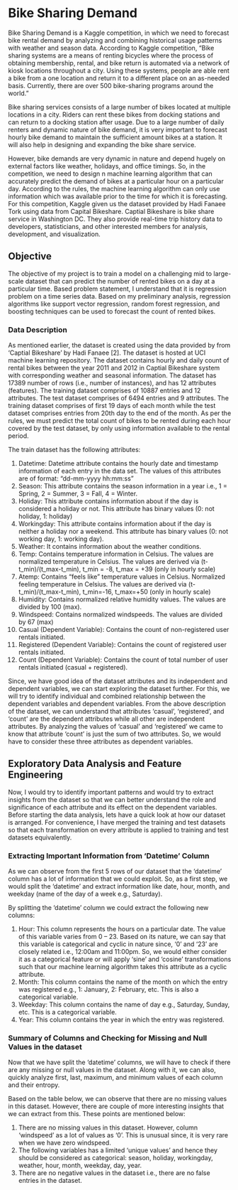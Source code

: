 # Bike Sharing Demand

Bike Sharing Demand is a Kaggle competition, in which we need to forecast bike rental demand by analyzing and combining historical usage patterns with weather and season data. According to Kaggle competition, “Bike sharing systems are a means of renting bicycles where the process of obtaining membership, rental, and bike return is automated via a network of kiosk locations throughout a city. Using these systems, people are able rent a bike from a one location and return it to a different place on an as-needed basis. Currently, there are over 500 bike-sharing programs around the world.”

Bike sharing services consists of a large number of bikes located at multiple locations in a city. Riders can rent these bikes from docking stations and can return to a docking station after usage. Due to a large number of daily renters and dynamic nature of bike demand, it is very important to forecast hourly bike demand to maintain the sufficient amount bikes at a station. It will also help in designing and expanding the bike share service.

However, bike demands are very dynamic in nature and depend hugely on external factors like weather, holidays, and office timings. So, in the competition, we need to design n machine learning algorithm that can accurately predict the demand of bikes at a particular hour on a particular day. According to the rules, the machine learning algorithm can only use information which was available prior to the time for which it is forecasting. For this competition, Kaggle given us the dataset provided by Hadi Fanaee Tork using data from Capital Bikeshare. Captial Bikeshare is bike share service in Washington DC. They also provide real-time trip history data to developers, statisticians, and other interested members for analysis, development, and visualization.


## Objective

The objective of my project is to train a model on a challenging mid to large-scale dataset that can predict the number of rented bikes on a day at a particular time. Based problem statement, I understand that it is regression problem on a time series data. Based on my preliminary analysis, regression algorithms like support vector regression, random forest regression, and boosting techniques can be used to forecast the count of rented bikes.

### Data Description

As mentioned earlier, the dataset is created using the data provided by from ‘Captial Bikeshare’ by Hadi Fanaee [2]. The dataset is hosted at UCI machine learning repository. The dataset contains hourly and daily count of rental bikes between the year 2011 and 2012 in Captial Bikeshare system with corresponding weather and seasonal information. The dataset has 17389 number of rows (i.e., number of instances), and has 12 attributes (features). The training dataset comprises of 10887 entries and 12 attributes. The test dataset comprises of 6494 entries and 9 attributes. The training dataset comprises of first 19 days of each month while the test dataset comprises entries from 20th day to the end of the month. As per the rules, we must predict the total count of bikes to be rented during each hour covered by the test dataset, by only using information available to the rental period.

The train dataset has the following attributes:
1. Datetime: Datetime attribute contains the hourly date and timestamp information of each entry in the data set. The values of this attributes are of format: “dd-mm-yyyy hh:mm:ss”
2. Season: This attribute contains the season information in a year i.e., 1 = Spring, 2 = Summer, 3 = Fall, 4 = Winter.
3. Holiday: This attribute contains information about if the day is considered a holiday or not. This attribute has binary values (0: not holiday, 1: holiday)
4. Workingday: This attribute contains information about if the day is neither a holiday nor a weekend. This attribute has binary values (0: not working day, 1: working day).
5. Weather: It contains information about the weather conditions.
6. Temp: Contains temperature information in Celsius. The values are normalized temperature in Celsius. The values are derived via (t-t_min)/(t_max-t_min), t_min = -8, t_max = +39 (only in hourly scale)
7. Atemp: Contains “feels like” temperature values in Celsius. Normalized feeling temperature in Celsius. The values are derived via (t-t_min)/(t_max-t_min), t_min=-16, t_max=+50 (only in hourly scale)
8. Humidity: Contains normalized relative humidity values. The values are divided by 100 (max).
9. Windspeed: Contains normalized windspeeds. The values are divided by 67 (max)
10. Casual (Dependent Variable): Contains the count of non-registered user rentals initiated.
11. Registered (Dependent Variable): Contains the count of registered user rentals initiated.
12. Count (Dependent Variable): Contains the count of total number of user rentals initiated (casual + registered).


Since, we have good idea of the dataset attributes and its independent and dependent variables, we can start exploring the dataset further. For this, we will try to identify individual and combined relationship between the dependent variables and dependent variables. From the above description of the dataset, we can understand that attributes ‘casual’, ‘registered’, and ‘count’ are the dependent attributes while all other are independent attributes. By analyzing the values of ‘casual’ and ‘registered’ we came to know that attribute ‘count’ is just the sum of two attributes. So, we would have to consider these three attributes as dependent variables.


## Exploratory Data Analysis and Feature Engineering
Now, I would try to identify important patterns and would try to extract insights from the dataset so that we can better understand the role and significance of each attribute and its effect on the dependent variables. Before starting the data analysis, lets have a quick look at how our dataset is arranged. For convenience, I have merged the training and test datasets so that each transformation on every attribute is applied to training and test datasets equivalently.

### Extracting Important Information from ‘Datetime’ Column

As we can observe from the first 5 rows of our dataset that the ‘datetime’ column has a lot of information that we could exploit. So, as a first step, we would split the ‘datetime’ and extract information like date, hour, month, and weekday (name of the day of a week e.g., Saturday).

By splitting the ‘datetime’ column we could extract the following new columns:

1. Hour: This column represents the hours on a particular date. The value of this variable varies from 0 – 23. Based on its nature, we can say that this variable is categorical and cyclic in nature since, ‘0’ and ‘23’ are closely related i.e., 12:00am and 11:00pm. So, we would either consider it as a categorical feature or will apply ‘sine’ and ‘cosine’ transformations such that our machine learning algorithm takes this attribute as a cyclic attribute.
2. Month: This column contains the name of the month on which the entry was registered e.g., 1: January, 2: February, etc. This is also a categorical variable.
3. Weekday: This column contains the name of day e.g., Saturday, Sunday, etc. This is a categorical variable.
4. Year: This column contains the year in which the entry was registered. 
 
### Summary of Columns and Checking for Missing and Null Values in the dataset

Now that we have split the ‘datetime’ columns, we will have to check if there are any missing or null values in the dataset. Along with it, we can also, quickly analyze first, last, maximum, and minimum values of each column and their entropy.

Based on the table below, we can observe that there are no missing values in this dataset. However, there are couple of more interesting insights that we can extract from this. These points are mentioned below:

1. There are no missing values in this dataset. However, column ‘windspeed’ as a lot of values as ‘0’. This is unusual since, it is very rare when we have zero windspeed.
2. The following variables has a limited ‘unique values’ and hence they should be considered as categorical: season, holiday, workingday, weather, hour, month, weekday, day, year.
3. There are no negative values in the dataset i.e., there are no false entries in the dataset.
